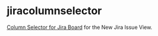 # jiracolumnselector
[Column Selector for Jira Board](https://github.com/rsallar/jiracolumnselector) for the New Jira Issue View.
